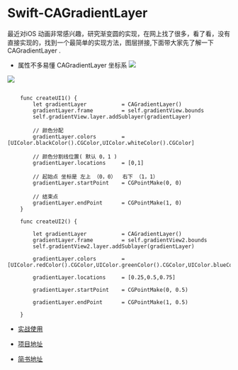 # Swift-CAGradientLayer
最近对iOS 动画非常感兴趣，研究渐变圆的实现，在网上找了很多，看了看，没有直接实现的，找到一个最简单的实现方法，图层拼接,下面带大家先了解一下 CAGradientLayer .

* 属性不多易懂
CAGradientLayer 坐标系
![](http://images.cnitblog.com/i/607542/201406/180835350983550.png)


<!--more-->

![](http://images.cnitblog.com/i/607542/201406/180836284895260.png)


```objc
    
    func createUI1() {
        let gradientLayer           = CAGradientLayer()
        gradientLayer.frame         = self.gradientView.bounds
        self.gradientView.layer.addSublayer(gradientLayer)
        
        // 颜色分配
        gradientLayer.colors        = [UIColor.blackColor().CGColor,UIColor.whiteColor().CGColor]
        
        // 颜色分割线位置( 默认 0，1 )
        gradientLayer.locations     = [0,1]
        
        // 起始点 坐标是 左上 （0，0）  右下 （1，1）
        gradientLayer.startPoint    = CGPointMake(0, 0)
        
        // 结束点
        gradientLayer.endPoint      = CGPointMake(1, 0)
    }
    
    func createUI2() {

        let gradientLayer           = CAGradientLayer()
        gradientLayer.frame         = self.gradientView2.bounds
        self.gradientView2.layer.addSublayer(gradientLayer)
        
        gradientLayer.colors        = [UIColor.redColor().CGColor,UIColor.greenColor().CGColor,UIColor.blueColor().CGColor]

        gradientLayer.locations     = [0.25,0.5,0.75]
        
        gradientLayer.startPoint    = CGPointMake(0, 0.5)
        
        gradientLayer.endPoint      = CGPointMake(1, 0.5)

    }

```

* [实战使用](https://xinxibin.com/iOS-Gradient-Circle-LoadingView#more)

* [项目地址](https://github.com/xinxibin/Swift-CAGradientLayer)

* [简书地址](http://www.jianshu.com/p/ac603687bd50)